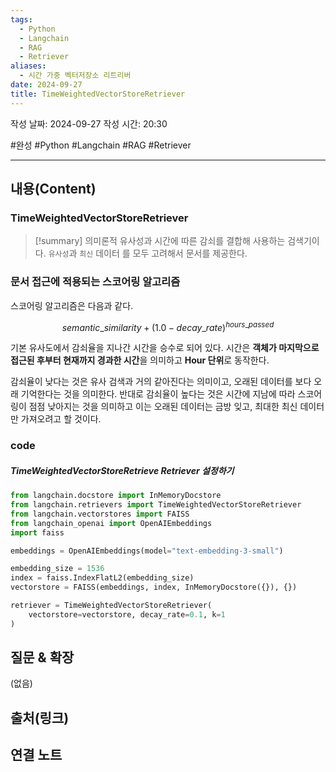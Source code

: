 ```yaml
---
tags:
  - Python
  - Langchain
  - RAG
  - Retriever
aliases:
  - 시간 가중 벡터저장소 리트리버
date: 2024-09-27
title: TimeWeightedVectorStoreRetriever
---
```

작성 날짜: 2024-09-27
작성 시간: 20:30

#완성 #Python #Langchain #RAG #Retriever 

----
## 내용(Content)

### TimeWeightedVectorStoreRetriever

>[!summary]
> 의미론적 유사성과 시간에 따른 감쇠를 결합해 사용하는 검색기이다. `유사성`과 `최신` 데이터 를 모두 고려해서 문서를 제공한다.


### 문서 접근에 적용되는 스코어링 알고리즘

스코어링 알고리즘은 다음과 같다.

$$
semantic\_similarity + (1.0 - decay\_rate)^{hours\_passed}
$$


기본 유사도에서 감쇠율을 지나간 시간을 승수로 되어 있다. 시간은 **객체가 마지막으로 접근된 후부터 현재까지 경과한 시간**을 의미하고 **Hour 단위**로 동작한다.

감쇠율이 낮다는 것은 유사 검색과 거의 같아진다는 의미이고, 오래된 데이터를 보다 오래 기억한다는 것을 의미한다. 반대로 감쇠율이 높다는 것은 시간에 지남에 따라 스코어링이 점점 낮아지는 것을 의미하고 이는 오래된 데이터는 금방 잊고, 최대한 최신 데이터만 가져오려고 할 것이다.

### code

##### TimeWeightedVectorStoreRetrieve Retriever 설정하기

```python
from langchain.docstore import InMemoryDocstore
from langchain.retrievers import TimeWeightedVectorStoreRetriever
from langchain.vectorstores import FAISS
from langchain_openai import OpenAIEmbeddings
import faiss

embeddings = OpenAIEmbeddings(model="text-embedding-3-small")

embedding_size = 1536
index = faiss.IndexFlatL2(embedding_size)
vectorstore = FAISS(embeddings, index, InMemoryDocstore({}), {})

retriever = TimeWeightedVectorStoreRetriever(
    vectorstore=vectorstore, decay_rate=0.1, k=1
)
```

## 질문 & 확장

(없음)

## 출처(링크)


## 연결 노트










